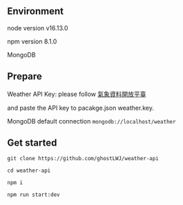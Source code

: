 ## Environment
node version v16.13.0

npm version 8.1.0

MongoDB

## Prepare
Weather API Key: please follow [氣象資料開放平臺](https://opendata.cwb.gov.tw/devManual/insrtuction) 

and paste the API key to pacakge.json weather.key.

MongoDB
default connection ```mongodb://localhost/weather```

## Get started
```
git clone https://github.com/ghostLWJ/weather-api

cd weather-api

npm i

npm run start:dev
```